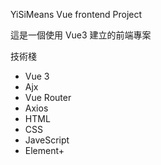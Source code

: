 YiSiMeans Vue frontend Project

這是一個使用 Vue3 建立的前端專案

技術棧
- Vue 3
- Ajx
- Vue Router
- Axios
- HTML
- CSS
- JaveScript
- Element+
